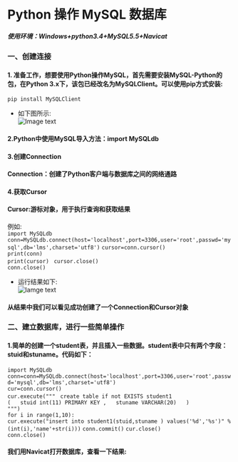 # Python 操作 MySQL 数据库  
##### 使用环境：Windows+python3.4+MySQL5.5+Navicat  
### 一、创建连接
#### 1. 准备工作，想要使用Python操作MySQL，首先需要安装MySQL-Python的包，在Python 3.x下，该包已经改名为MySQLClient。可以使用pip方式安装:  
    pip install MySQLClient  
* 如下图所示:  
![Image text](https://github.com/gorgeousCa/Dayup/blob/master/MySQL/20190303204126.png)
#### 2.Python中使用MySQL导入方法：import MySQLdb
#### 3.创建Connection
#### Connection：创建了Python客户端与数据库之间的网络通路
#### 4.获取Cursor
#### Cursor:游标对象，用于执行查询和获取结果
 例如:  
 `import MySQLdb`
 `conn=MySQLdb.connect(host='localhost',port=3306,user='root',passwd='mysql',db='lms',charset='utf8')` 
 `cursor=conn.cursor()`  
    `print(conn)`  
    `print(cursor) ` 
 `cursor.close()`  
 `conn.close()`
* 运行结果如下:  
 ![Iamge text](https://github.com/gorgeousCa/Dayup/blob/master/MySQL/20190303211447.png)
 #### 从结果中我们可以看见成功创建了一个Connection和Cursor对象
 ### 二、建立数据库，进行一些简单操作
 #### 1.简单的创建一个student表，并且插入一些数据。student表中只有两个字段：stuid和stuname。代码如下：  
 `import MySQLdb`  
`conn=conn=MySQLdb.connect(host='localhost',port=3306,user='root',passwd='mysql',db='lms',charset='utf8')`  
`cur=conn.cursor()`  
`cur.execute(""" ` 
`create table if not EXISTS student1`  
`(  
  stuid int(11) PRIMARY KEY ,  
  stuname VARCHAR(20)  
)`  
`""")`  
`for i in range(1,10):`  
   `cur.execute("insert into student1(stuid,stuname ) values('%d','%s')" %(int(i),'name'+str(i)))`
`conn.commit()` 
`cur.close()`  
`conn.close()` 
#### 我们用Navicat打开数据库，查看一下结果:



 
 



